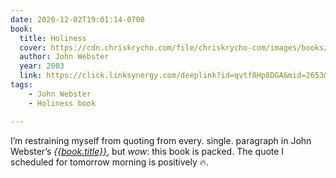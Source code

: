 ```yaml
---
date: 2020-12-02T19:01:14-0700
book:
  title: Holiness
  cover: https://cdn.chriskrycho.com/file/chriskrycho-com/images/books/holiness.jpg
  author: John Webster
  year: 2003
  link: https://click.linksynergy.com/deeplink?id=qvtf8Hp8DGA&mid=2653&murl=https%3A%2F%2Fwww.alibris.com%2Fsearch%2Fbooks%2Fisbn%2F9780802822154
tags:
    - John Webster
    - Holiness book

---
```


I’m restraining myself from quoting from every. single. paragraph in John Webster’s [<cite>{{book.title}}</cite>]({{book.link}}), but *wow*: this book is packed. The quote I scheduled for tomorrow morning is positively 🔥.